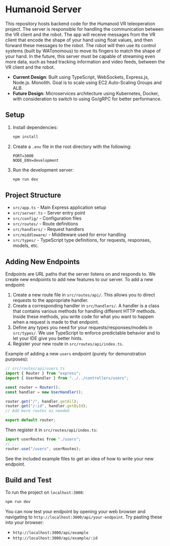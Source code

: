 # Humanoid Server

This repository hosts backend code for the Humanoid VR teleoperation project.
The server is responsible for handling the communication between the VR client
and the robot. The app will receive messages from the VR client that encode the
shape of your hand using float values, and then forward these messages to the
robot. The robot will then use its control systems (built by WATonomous) to move
its fingers to match the shape of your hand. In the future, this server must be
capable of streaming even more data, such as head tracking information and video
feeds, between the VR client and the robot.

- **Current Design**: Built using TypeScript, WebSockets, Express.js, Node.js.
  Monolith. Goal is to scale using EC2 Auto-Scaling Groups and ALB.
- **Future Design**: Microservices architecture using Kubernetes, Docker, with
  consideration to switch to using Go/gRPC for better performance.

## Setup

1. Install dependencies:

   ```bash
   npm install
   ```

2. Create a `.env` file in the root directory with the following:

   ```
   PORT=3000
   NODE_ENV=development
   ```

3. Run the development server:
   ```bash
   npm run dev
   ```

## Project Structure

- `src/app.ts` - Main Express application setup
- `src/server.ts` - Server entry point
- `src/config/` - Configuration files
- `src/routes/` - Route definitions
- `src/handlers/` - Request handlers
- `src/middleware/` - Middleware used for error handling
- `src/types/` - TypeScript type definitions, for requests, responses, models,
  etc.

## Adding New Endpoints

Endpoints are URL paths that the server listens on and responds to. We create
new endpoints to add new features to our server. To add a new endpoint:

1. Create a new route file in `src/routes/api/`. This allows you to direct
   requests to the appropriate handler.
2. Create a corresponding handler in `src/handlers/`. A handler is a class that
   contains various methods for handling different HTTP methods. Inside these
   methods, you write code for what you want to happen when a request is made to
   that endpoint.
3. Define any types you need for your requests/responses/models in `src/types/`.
   We use TypeScript to enforce predictable behavior and to let your IDE give
   you better hints.
4. Register your new route in `src/routes/api/index.ts`.

Example of adding a new `users` endpoint (purely for demonstration purposes):

```typescript
// src/routes/api/users.ts
import { Router } from "express";
import { UserHandler } from "../../controllers/users";

const router = Router();
const handler = new UserHandler();

router.get("/", handler.getAll);
router.get("/:id", handler.getById);
// Add more routes as needed

export default router;
```

Then register it in `src/routes/api/index.ts`:

```typescript
import userRoutes from "./users";
// ...
router.use("/users", userRoutes);
```

See the included example files to get an idea of how to write your new endpoint.

## Build and Test

To run the project on `localhost:3000`:

```bash
npm run dev
```

You can now test your endpoint by opening your web browser and navigating to
`http://localhost:3000/api/your-endpoint`. Try pasting these into your browser:

- `http://localhost:3000/api/example`
- `http://localhost:3000/api/example/:id`
